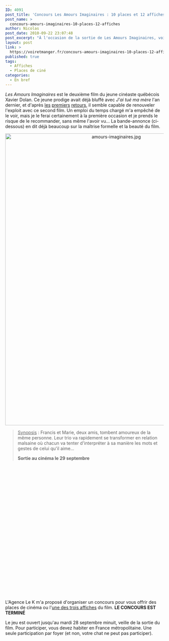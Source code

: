 ```yaml
---
ID: 4091
post_title: 'Concours Les Amours Imaginaires : 10 places et 12 affiches à gagner !'
post_name: >
  concours-amours-imaginaires-10-places-12-affiches
author: Nicolas
post_date: 2010-09-22 23:07:48
post_excerpt: "À l'occasion de la sortie de Les Amours Imaginaires, voici 10 places et 12 affiches à gagner ! "
layout: post
link: >
  https://voiretmanger.fr/concours-amours-imaginaires-10-places-12-affiches/
published: true
tags:
  - Affiches
  - Places de ciné
categories:
  - En bref
---
```

<p><em>Les Amours Imaginaires</em> est le deuxième film du jeune cinéaste québécois Xavier Dolan. Ce jeune prodige avait déjà bluffé avec <em>J'ai tué ma mère</em> l'an dernier, et d'après <a href="http://www.toujoursraison.com/2010/07/les-amours-imaginaires.html">les</a> <a href="http://www.plan-c.fr/article-critique-les-amours-imaginaires-de-xavier-dolan-56668155.html">premiers</a> <a href="http://www.filmosphere.com/2010/09/critique-les-amours-imaginaires-2010/">retours</a>, il semble capable de renouveler l'exploit avec ce second film. Un emploi du temps chargé m'a empêché de le voir, mais je le ferai certainement à la première occasion et je prends le risque de le recommander, sans même l'avoir vu… La bande-annonce (ci-dessous) en dit déjà beaucoup sur la maîtrise formelle et la beauté du film.</p>
<a href="http://www.allocine.fr/film/fichefilm_gen_cfilm=179786.html"> </a>
<p style="text-align: center;"><a href="http://www.allocine.fr/film/fichefilm_gen_cfilm=179786.html"></a></p>
<a href="http://www.allocine.fr/film/fichefilm_gen_cfilm=179786.html"></a>

<a href="http://www.allocine.fr/film/fichefilm_gen_cfilm=179786.html"></a>

<a href="http://www.allocine.fr/film/fichefilm_gen_cfilm=179786.html"></a>

<a href="http://www.allocine.fr/film/fichefilm_gen_cfilm=179786.html">
<div style="text-align: center;"><img class="aligncenter" src="https://voiretmanger.fr/wp-content/uploads/2010/09/amours-imaginaires.jpg" border="0" alt="amours-imaginaires.jpg" width="690" height="929" /></div>
</a>
<blockquote>
<p><span style="text-decoration: underline;">Synopsis</span> : Francis et Marie, deux amis, tombent amoureux de la même personne. Leur trio va rapidement se transformer en relation malsaine où chacun va tenter d'interpréter à sa manière les mots et gestes de celui qu'il aime...</p>
<strong>Sortie au cinéma le 29 septembre</strong></blockquote>
<object classid="clsid:d27cdb6e-ae6d-11cf-96b8-444553540000" width="690" height="413" codebase="http://download.macromedia.com/pub/shockwave/cabs/flash/swflash.cab#version=6,0,40,0"><param name="allowFullScreen" value="true" /><param name="allowscriptaccess" value="always" /><param name="src" value="http://www.youtube.com/v/6gCPIof4kNQ?fs=1&amp;hl=fr_FR" /><param name="allowfullscreen" value="true" /><embed type="application/x-shockwave-flash" width="690" height="413" src="http://www.youtube.com/v/6gCPIof4kNQ?fs=1&amp;hl=fr_FR" allowscriptaccess="always" allowfullscreen="true"> </embed></object>
<p>L'Agence Le K m'a proposé d'organiser un concours pour vous offrir des places de cinéma ou l'<a href="http://www.allocine.fr/film/fichefilm-179786/affiches/">une des trois affiches</a> du film. <strong>LE CONCOURS EST TERMINÉ</strong></p>
<p>Le jeu est ouvert jusqu'au mardi 28 septembre minuit, veille de la sortie du film. Pour participer, vous devez habiter en France métropolitaine. Une seule participation par foyer (et non, votre chat ne peut pas participer).</p>